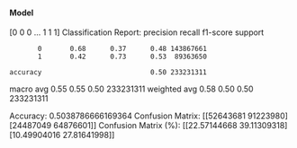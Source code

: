 #### Model
[0 0 0 ... 1 1 1]
Classification Report:
              precision    recall  f1-score   support

           0       0.68      0.37      0.48 143867661
           1       0.42      0.73      0.53  89363650

    accuracy                           0.50 233231311
   macro avg       0.55      0.55      0.50 233231311
weighted avg       0.58      0.50      0.50 233231311

Accuracy: 0.5038786666169364
Confusion Matrix:
[[52643681 91223980]
 [24487049 64876601]]
Confusion Matrix (%):
[[22.57144668 39.11309318]
 [10.49904016 27.81641998]]
